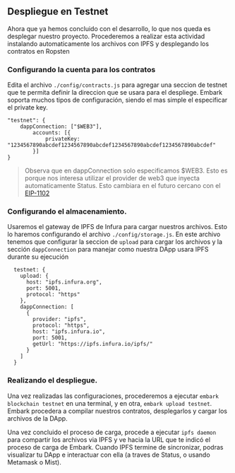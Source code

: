 ## Despliegue en Testnet
Ahora que ya hemos concluido con el desarrollo, lo que nos queda es desplegar nuestro proyecto. Procederemos a realizar esta actividad instalando automaticamente los archivos con IPFS y desplegando los contratos en Ropsten

### Configurando la cuenta para los contratos
Edita el archivo `./config/contracts.js` para agregar una seccion de testnet que te permita definir la direccion que se usara para el despliege. Embark soporta muchos tipos de configuración, siendo el mas simple el especificar el private key.
```
"testnet": {
    dappConnection: ["$WEB3"],
        accounts: [{
            privateKey: "1234567890abcdef1234567890abcdef1234567890abcdef1234567890abcdef"
        }]
}
```
> Observa que en dappConnection solo especificamos $WEB3. Esto es porque nos interesa utilizar el provider de web3 que inyecta automaticamente Status. Esto cambiara en el futuro cercano con el [EIP-1102](https://eips.ethereum.org/EIPS/eip-1102)

### Configurando el almacenamiento.
Usaremos el gateway de IPFS de Infura para cargar nuestros archivos. Esto lo haremos configurando el archivo `./config/storage.js`. En este archivo tenemos que configurar la seccion de `upload` para cargar los archivos y la sección `dappConnection` para manejar como nuestra DApp usara IPFS durante su ejecución

```
  testnet: {
    upload: {
      host: "ipfs.infura.org",
      port: 5001,
      protocol: "https"
    },
    dappConnection: [
      {
        provider: "ipfs",
        protocol: "https",
        host: "ipfs.infura.io",
        port: 5001,
        getUrl: "https://ipfs.infura.io/ipfs/"
      }
    ]
  }
```

### Realizando el despliegue.
Una vez realizadas las configuraciones, procederemos a ejecutar `embark blockchain testnet` en una terminal, y en otra, `embark upload testnet`. Embark procedera a compilar nuestros contratos, desplegarlos y cargar los archivos de la DApp.

Una vez concluido el proceso de carga, procede a ejecutar `ipfs daemon` para compartir los archivos via IPFS y ve hacia la URL que te indicó el proceso de carga de Embark. Cuando IPFS termine de sincronizar, podras visualizar tu DApp e interactuar con ella (a traves de Status, o usando Metamask o Mist).